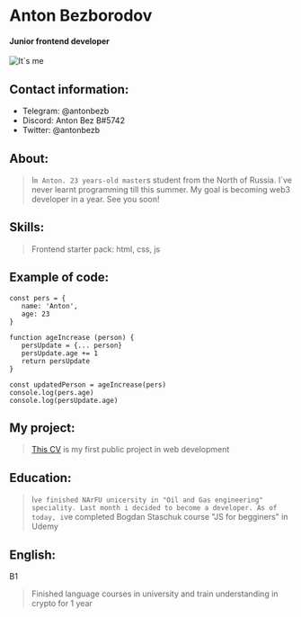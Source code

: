 # Anton Bezborodov
#### Junior frontend developer
![It`s me](/rsschool-cv/Avatar%20rsschool.png)

## Contact information:
- Telegram: @antonbezb
- Discord: Anton Bez B#5742
- Twitter: @antonbezb

## About:
> I`m Anton. 23 years-old master`s student from the North of Russia. I`ve never learnt programming till this summer. My goal is becoming web3 developer in a year. See you soon!

## Skills:
> Frontend starter pack: html, css, js

## Example of code:
```
const pers = {
   name: 'Anton',
   age: 23
}

function ageIncrease (person) {
   persUpdate = {... person}
   persUpdate.age += 1
   return persUpdate
}

const updatedPerson = ageIncrease(pers)
console.log(pers.age)
console.log(persUpdate.age)
```

## My project:
> [This CV](/rsschool-cv/cv.md) is my first public project in web development

## Education:
> I`ve finished NArFU unicersity in "Oil and Gas engineering" speciality. Last month i decided to become a developer. As of today, i`ve completed Bogdan Staschuk course "JS for begginers" in Udemy

## English:
B1
> Finished language courses in university and train understanding in crypto for 1 year